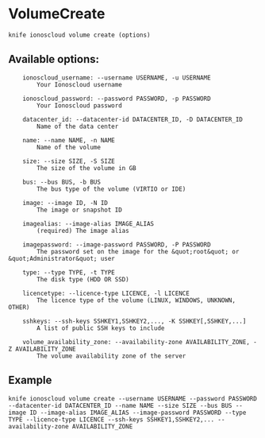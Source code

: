# VolumeCreate



    knife ionoscloud volume create (options)


## Available options:

```
    ionoscloud_username: --username USERNAME, -u USERNAME
        Your Ionoscloud username

    ionoscloud_password: --password PASSWORD, -p PASSWORD
        Your Ionoscloud password

    datacenter_id: --datacenter-id DATACENTER_ID, -D DATACENTER_ID
        Name of the data center

    name: --name NAME, -n NAME
        Name of the volume

    size: --size SIZE, -S SIZE
        The size of the volume in GB

    bus: --bus BUS, -b BUS
        The bus type of the volume (VIRTIO or IDE)

    image: --image ID, -N ID
        The image or snapshot ID

    imagealias: --image-alias IMAGE_ALIAS
        (required) The image alias

    imagepassword: --image-password PASSWORD, -P PASSWORD
        The password set on the image for the &quot;root&quot; or &quot;Administrator&quot; user

    type: --type TYPE, -t TYPE
        The disk type (HDD OR SSD)

    licencetype: --licence-type LICENCE, -l LICENCE
        The licence type of the volume (LINUX, WINDOWS, UNKNOWN, OTHER)

    sshkeys: --ssh-keys SSHKEY1,SSHKEY2,..., -K SSHKEY[,SSHKEY,...]
        A list of public SSH keys to include

    volume_availability_zone: --availability-zone AVAILABILITY_ZONE, -Z AVAILABILITY_ZONE
        The volume availability zone of the server

```

## Example

    knife ionoscloud volume create --username USERNAME --password PASSWORD --datacenter-id DATACENTER_ID --name NAME --size SIZE --bus BUS --image ID --image-alias IMAGE_ALIAS --image-password PASSWORD --type TYPE --licence-type LICENCE --ssh-keys SSHKEY1,SSHKEY2,... --availability-zone AVAILABILITY_ZONE

